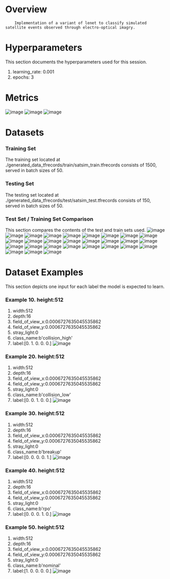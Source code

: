 # Overview 

        Implementation of a variant of lenet to classify simulated satellite events observed through electro-optical imagry. 
        
# Hyperparameters 
This section documents the hyperparameters used for this session. 
1. learning_rate: 0.001
2. epochs: 3
# Metrics
![image](images/f4e2bb710d75dab1205fd7a97b307725.png)
![image](images/de7391dc00e596ab03e78865eade9366.png)
![image](images/ff5a788814bafac2528815c97d8d7fc3.png)
# Datasets 
### Training Set 
The training set located at ./generated_data_tfrecords/train/satsim_train.tfrecords consists of 1500, served in batch sizes of 50.
### Testing Set 
The testing set located at ./generated_data_tfrecords/test/satsim_test.tfrecords consists of 150, served in batch sizes of 50.
### Test Set / Training Set Comparison 
This section compares the contents of the test and train sets used.
![image](./images/2e8bbf3b56090709670bdbcfed8a9c62.png)
![image](./images/3d5954fa4d14b0dde00d90aa0973e85e.png)
 ![image](./images/8d27e9c2bcc331ae893b189344ef547a.png)
![image](./images/74000af466662d3fc5e217760d8c260b.png)
 ![image](./images/0c4314874425fed7be0d7118106ee46f.png)
![image](./images/06dd2baccbc97644a1bae215911322ae.png)
 ![image](./images/8669f4cf72fa20ddced71400a7c89df4.png)
![image](./images/4905391db19b1f700a32522be2b317cf.png)
 ![image](./images/f230d5c1278e06e4e171a0adca18eb69.png)
![image](./images/b1ae010df13eae6c21d6110ba6b14ae2.png)
 ![image](./images/7ea5a7255a5273c9298ebd026cf34661.png)
![image](./images/984aefa667b371cd633f3668bfb65117.png)
 ![image](./images/64f06b45aadb4447fc0ac3e881f5220f.png)
![image](./images/c31c2ce3cc4b09e9fa56961ad098a11a.png)
 ![image](./images/7a5cd916824e67d213480d33f842a3e1.png)
![image](./images/b5f81e72ee429bf0f3838c87634536ba.png)
 ![image](./images/119b3eeb60c6450f2e90829420213441.png)
![image](./images/2e352fa8c7dd0fc8e5c938defe917834.png)
 ![image](./images/7b5374418f567bd3821acbb54daeac21.png)
![image](./images/982bf905ad321ea102f28a6221d8f219.png)
 ![image](./images/40246e885cd452e7599b48b205b6f5d5.png)
![image](./images/8b3146974ac5f8ae48ef3064864910ef.png)
 ![image](./images/b62cf7f10c5bb8ae89f2a6fa58940574.png)
![image](./images/36a25f14819359e01f41d6a3a83d3262.png)
 ![image](./images/1c71c9b0f91b8229e4960ca558ff37f4.png)
![image](./images/d175b7d88f64c5016e15446cebfca0a5.png)
 ![image](./images/d23da9611f55ceaaf4a58328dc0b6ad4.png)
![image](./images/1ab2372dfe29628eab8a19fc906a29d6.png)
 # Dataset Examples
This section depicts one input for each label the model is expected to learn.
### Example 10. height:512
1. width:512
2. depth:16
3. field_of_view_x:0.0006727635045535862
4. field_of_view_y:0.0006727635045535862
5. stray_light:0
6. class_name:b'collision_high'
7. label:[0. 1. 0. 0. 0.]
![image](images/c34077afae2e08a73e8081693ec0cefc.png)
### Example 20. height:512
1. width:512
2. depth:16
3. field_of_view_x:0.0006727635045535862
4. field_of_view_y:0.0006727635045535862
5. stray_light:0
6. class_name:b'collision_low'
7. label:[0. 0. 1. 0. 0.]
![image](images/6f41268875ce379326e13280c4a01367.png)
### Example 30. height:512
1. width:512
2. depth:16
3. field_of_view_x:0.0006727635045535862
4. field_of_view_y:0.0006727635045535862
5. stray_light:0
6. class_name:b'breakup'
7. label:[0. 0. 0. 0. 1.]
![image](images/867d39ef89de0b8be42ce9ca24dfdb65.png)
### Example 40. height:512
1. width:512
2. depth:16
3. field_of_view_x:0.0006727635045535862
4. field_of_view_y:0.0006727635045535862
5. stray_light:0
6. class_name:b'rpo'
7. label:[0. 0. 0. 1. 0.]
![image](images/f3d9c15346f450ad7b495250c9059234.png)
### Example 50. height:512
1. width:512
2. depth:16
3. field_of_view_x:0.0006727635045535862
4. field_of_view_y:0.0006727635045535862
5. stray_light:0
6. class_name:b'nominal'
7. label:[1. 0. 0. 0. 0.]
![image](images/8a711a424db65c71949f8fc6414a38c9.png)
